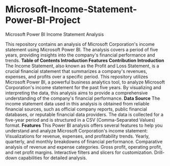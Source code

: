 # Microsoft-Income-Statement-Power-BI-Project
Microsoft Power BI Income Statement Analysis

This repository contains an analysis of Microsoft Corporation's income statement using Microsoft Power BI. The analysis covers a period of five years, providing insights into the company's financial performance and trends.
**Table of Contents
Introduction
Features
Contribution
**Introduction****
The Income Statement, also known as the Profit and Loss Statement, is a crucial financial statement that summarizes a company's revenues, expenses, and profits over a specific period. This repository utilizes Microsoft Power BI, a powerful business analytics tool, to analyze Microsoft Corporation's income statement for the past five years. By visualizing and interpreting the data, this analysis aims to provide a comprehensive understanding of the company's financial performance.
**Data Source**
The income statement data used in this analysis is obtained from reliable financial sources, such as official company reports, public financial databases, or reputable financial data providers. The data is collected for a five-year period and is structured in a CSV (Comma-Separated Values) format.
**Features**
This Power BI analysis offers several features to help you understand and analyze Microsoft Corporation's income statement:
Visualizations for revenue, expenses, and profitability trends.
   Yearly, quarterly, and monthly breakdowns of financial performance.
    Comparative analysis of revenue and expense categories.
    Gross profit, operating profit, and net profit margins.
    Interactive filters and slicers for customization.
    Drill-down capabilities for detailed analysis.
    
